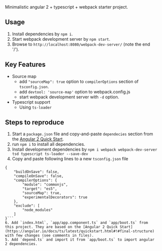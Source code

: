 Minimalistic angular 2 + typescript + webpack starter project.

## Usage
1. Install dependencies by `npm i`.
2. Start webpack development server by `npm start`.
3. Browse to `http://localhost:8080/webpack-dev-server/` (note the end '/').

## Key Features
- Source map
  - add `"sourceMap": true` option to `compilerOptions` section of `tsconfig.json`.
  - add `devtool: 'source-map'` option to webpack.config.js
  - start webpack development server with `-d` option.
- Typescript support
  - Using `ts-loader`

## Steps to reproduce

1. Start a `package.json` file and copy-and-paste `dependecies` section from the [Angular 2 Quick Start](https://angular.io/docs/ts/latest/quickstart.html#!#add-the-libraries-we-need).
2. run `npm i` to install all dependencies.
3. Install development dependencies by `npm i webpack webpack-dev-server tsd typescript ts-loader --save-dev`
4. Copy and paste following lines to a new `tsconfig.json` file
```
{
    "buildOnSave": false,
    "compileOnSave": false,
    "compilerOptions": {
        "module": "commonjs",
        "target": "es5",
        "sourceMap": true,
        "experimentalDecorators": true
    },
    "exclude": [
        "node_modules"
    ]
}```
6. Add `index.html`, `app/app.component.ts` and `app/boot.ts` from this project. They are based on the [Angular 2 Quick Start](https://angular.io/docs/ts/latest/quickstart.html#!#final-structure) with few changes (see comments in files).
5. Add `depend.ts` and import it from `app/boot.ts` to import angular 2 dependencies.

